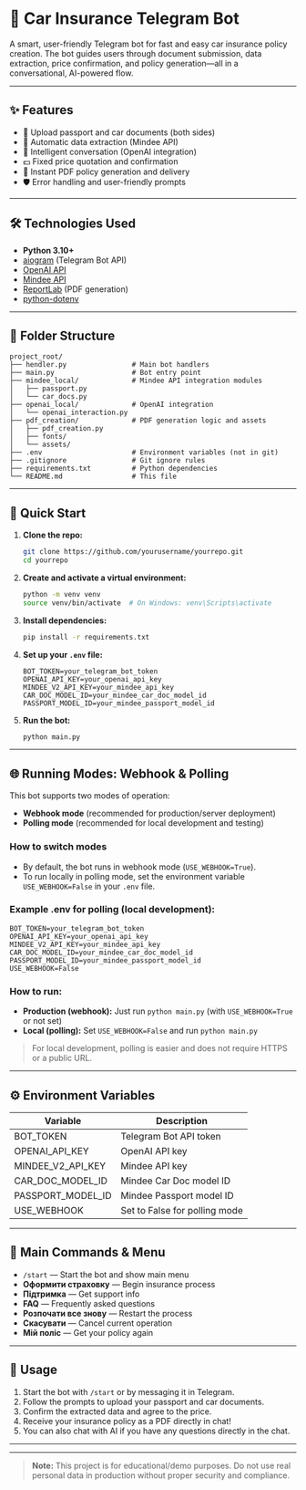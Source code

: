 # 🚗 Car Insurance Telegram Bot

A smart, user-friendly Telegram bot for fast and easy car insurance policy creation. The bot guides users through document submission, data extraction, price confirmation, and policy generation—all in a conversational, AI-powered flow.

---

## ✨ Features
- 📸 Upload passport and car documents (both sides)
- 🤖 Automatic data extraction (Mindee API)
- 🧠 Intelligent conversation (OpenAI integration)
- 💵 Fixed price quotation and confirmation
- 📝 Instant PDF policy generation and delivery
- 🛡️ Error handling and user-friendly prompts
---

## 🛠️ Technologies Used
- **Python 3.10+**
- [aiogram](https://github.com/aiogram/aiogram) (Telegram Bot API)
- [OpenAI API](https://platform.openai.com/)
- [Mindee API](https://mindee.com/)
- [ReportLab](https://www.reportlab.com/) (PDF generation)
- [python-dotenv](https://pypi.org/project/python-dotenv/)

---

## 📁 Folder Structure
```
project_root/
├── hendler.py                # Main bot handlers
├── main.py                   # Bot entry point
├── mindee_local/             # Mindee API integration modules
│   ├── passport.py
│   └── car_docs.py
├── openai_local/             # OpenAI integration
│   └── openai_interaction.py
├── pdf_creation/             # PDF generation logic and assets
│   ├── pdf_creation.py
│   ├── fonts/
│   └── assets/
├── .env                      # Environment variables (not in git)
├── .gitignore                # Git ignore rules
├── requirements.txt          # Python dependencies
└── README.md                 # This file
```

---

## 🚀 Quick Start

1. **Clone the repo:**
   ```sh
   git clone https://github.com/yourusername/yourrepo.git
   cd yourrepo
   ```
2. **Create and activate a virtual environment:**
   ```sh
   python -m venv venv
   source venv/bin/activate  # On Windows: venv\Scripts\activate
   ```
3. **Install dependencies:**
   ```sh
   pip install -r requirements.txt
   ```
4. **Set up your `.env` file:**
   ```env
   BOT_TOKEN=your_telegram_bot_token
   OPENAI_API_KEY=your_openai_api_key
   MINDEE_V2_API_KEY=your_mindee_api_key
   CAR_DOC_MODEL_ID=your_mindee_car_doc_model_id
   PASSPORT_MODEL_ID=your_mindee_passport_model_id
   ```
5. **Run the bot:**
   ```sh
   python main.py
   ```

---

## 🌐 Running Modes: Webhook & Polling

This bot supports two modes of operation:

- **Webhook mode** (recommended for production/server deployment)
- **Polling mode** (recommended for local development and testing)

### **How to switch modes**

- By default, the bot runs in webhook mode (`USE_WEBHOOK=True`).
- To run locally in polling mode, set the environment variable `USE_WEBHOOK=False` in your `.env` file.

### **Example .env for polling (local development):**
```
BOT_TOKEN=your_telegram_bot_token
OPENAI_API_KEY=your_openai_api_key
MINDEE_V2_API_KEY=your_mindee_api_key
CAR_DOC_MODEL_ID=your_mindee_car_doc_model_id
PASSPORT_MODEL_ID=your_mindee_passport_model_id
USE_WEBHOOK=False
```

### **How to run:**
- **Production (webhook):** Just run `python main.py` (with `USE_WEBHOOK=True` or not set)
- **Local (polling):** Set `USE_WEBHOOK=False` and run `python main.py`

> For local development, polling is easier and does not require HTTPS or a public URL.

---

## ⚙️ Environment Variables
| Variable              | Description                        |
|---------------------- |------------------------------------|
| BOT_TOKEN             | Telegram Bot API token              |
| OPENAI_API_KEY        | OpenAI API key                      |
| MINDEE_V2_API_KEY     | Mindee API key                      |
| CAR_DOC_MODEL_ID      | Mindee Car Doc model ID             |
| PASSPORT_MODEL_ID     | Mindee Passport model ID            |
| USE_WEBHOOK           | Set to False for polling mode       |

---

## 💬 Main Commands & Menu
- `/start` — Start the bot and show main menu
- **Оформити страховку** — Begin insurance process
- **Підтримка** — Get support info
- **FAQ** — Frequently asked questions
- **Розпочати все знову** — Restart the process
- **Скасувати** — Cancel current operation
- **Мій поліс** — Get your policy again

---

## 📝 Usage
1. Start the bot with `/start` or by messaging it in Telegram.
2. Follow the prompts to upload your passport and car documents.
3. Confirm the extracted data and agree to the price.
4. Receive your insurance policy as a PDF directly in chat!
5. You can also chat with AI if you have any questions directly in the chat.

---

---

> **Note:** This project is for educational/demo purposes. Do not use real personal data in production without proper security and compliance. 